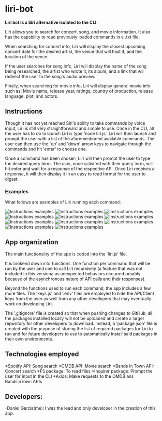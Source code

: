 # liri-bot

**Liri bot is a Siri alternative isolated to the CLI.**

Liri allows you to search for concert, song, and movie information. It also has the capability to read previously loaded commands in a .txt file.

When searching for concert info, Liri will display the closest upcoming concert date for the desired artist, the venue that will host it, and the location of the venue.

If the user searches for song info, Liri will display the name of the song being researched, the artist who wrote it, its album, and a link that will redirect the user to the song's audio preview.

Finally, when searching for movie info, Liri will display general movie info such as: Movie name, release year, ratings, country of production, release language, plot, and actors.

## Instructions

Though it has not yet reached Siri's ability to take commands by voice input, Liri is still very straightforward and simple to use. Once in the CLI, all the user has to do to launch Liri is type 'node liri.js'. Liri will then launch and prompt the user with a list of the aforementioned available commands. The user can then use the 'up' and 'down' arrow keys to navigate through the commands and hit 'enter' to choose one. 

Once a command has been chosen, Liri will then prompt the user to type the desired query term. The user, once satisifed with their query term, will hit enter and wait for a response of the respective API. Once Liri receives a response, it will then display it in an easy to read format for the user to digest.

### Examples

What follows are examples of Liri running each command:

![Instructions examples](./screenshots/1.png)
![Instructions examples](./screenshots/2.png)
![Instructions examples](./screenshots/concert-this.png)
![Instructions examples](./screenshots/do-1.png)
![Instructions examples](./screenshots/do-2.png)
![Instructions examples](./screenshots/movie-1.png)
![Instructions examples](./screenshots/movie-2.png)
![Instructions examples](./screenshots/quit-1.png)
![Instructions examples](./screenshots/quit-2.png)
![Instructions examples](./screenshots/spotify-1.png)
![Instructions examples](./screenshots/spotify-2.png)


## App organization

The main functionality of the app is coded into the 'liri.js' file.

It is brokend down into functions. One function per command that will be run by the user and one to call Liri recursively (a feature that was not included in this versiona as unexpected behaviors occurred proably because of the asynchronous nature of API calls and their responses).

Beyond the functions used to run each command, the app includes a few more files. The 'keys.js' and '.env' files are employed to hide the API/Client keys from the user as well from any other developers that may eventually work on developing Liri.

The '.gitignore' file is created so that when pushing changes to GitHub, all the packages installed locally will not be uploaded and create a larger repository for other developers to download. Instead, a 'package.json' file is created with the purpose of storing the list of required packages for Liri to run and for future developers to use to automatically install said packages in their own environments.

## Technologies employed

*Spotify API: Song search
*OMDB API: Movie search
*Bands In Town API: Concert search
*FS package: To read files
*Inquirer package: Prompt the user for input in the CLI
*Axios: Make requests to the OMDB ans BandsInTown APIs

## Developers:
-Daniel Garcia(me): I was the lead and only developer in the creation of this app.
